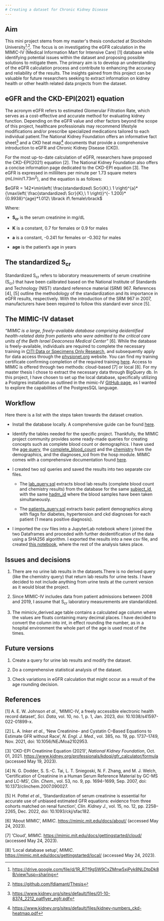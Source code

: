 ```yaml
---
# Creating a dataset for Chronic Kidney Disease
---
```


## Aim

This mini project stems from my master's thesis conducted at Stockholm
University[^1]<sup>,</sup>[^2]. The focus is on investigating the eGFR
calculation in the MIMIC-IV (Medical Information Mart for Intensive
Care) \[1\] database while identifying potential issues within the
dataset and proposing possible solutions to mitigate them. The primary
aim is to develop an understanding of the eGFR calculation process and
contribute to enhancing the accuracy and reliability of the results. The
insights gained from this project can be valuable for future researchers
seeking to extract information on kidney health or other health related
data projects from the dataset. 

## eGFR and the CKD-EPI(2021) equation

The acronym eGFR refers to estimated Glomerular Filtration Rate, which
serves as a cost-effective and accurate method for evaluating kidney
function. Depending on the eGFR value and other factors beyond the scope
of this project, healthcare professionals may recommend lifestyle
modifications and/or prescribe specialized medications tailored to each
individual patient.The National Kidney Foundation offers an informative
fact sheet[^3] and a CKD heat map[^4] documents that provide a
comprehensive introduction to eGFR and Chronic Kidney Disease (CKD).

For the most up-to-date calculation of eGFR, researchers have proposed
the CKD-EPI(2021) equation \[2\]. The National Kidney Foundation also
offers a concise information page dedicated to the CKD-EPI equation
\[3\]. The eGFR is expressed in milliliters per minute per 1.73 square
meters ($mL/min/1.73m^{2}$), and the equation is as follows:

$eGFR = 142*\min\left( \frac{standardized\ Scr}{K},\ 1 \right)^{a}*{\max\left( \frac{standardized\ Scr}{K},\ 1 \right)}^{- 1.200}*{0.9938}^{age}*1.012\ \lbrack if\ female\rbrack$

Where:

- **S<sub>cr</sub>** is the serum creatinine in mg/dL

- **K** is a constant, 0.7 for females or 0.9 for males

- **a** is a constant, -0.241 for females or -0.302 for males

- **age** is the patient’s age in years

## The standardized S<sub>cr</sub>

Standardized S<sub>cr</sub> refers to laboratory measurements of serum
creatinine (S<sub>cr</sub>) that have been calibrated based on the
National Institute of Standards and Technology (NIST) standard reference
material (SRM) 967. References \[4\], \[5\] outline the methodology of
the standardization and its importance in eGFR results, respectively.
With the introduction of the SRM 967 in 2007, manufacturers have been
required to follow this standard ever since \[5\].

## The MIMIC-IV dataset

*“MIMIC is a large, freely-available database comprising deidentified
health-related data from patients who were admitted to the critical care
units of the Beth Israel Deaconess Medical Center”* \[6\]. While the
database is freely-available, individuals are required to complete the
necessary training in [CITI Data or Specimens Only
Research](https://physionet.org/about/citi-course/), and subsequently
apply for data access through the
[physionet.org](https://physionet.org/) website. You can find my
training certificate confirming completion of the required training
[here](https://www.citiprogram.org/verify/?wf6b514f4-d64e-4448-96bb-977173e0a3b1-47385825).
Access to MIMIC is offered through two methods: cloud-based \[7\] or
local \[8\]. For my master thesis I chose to extract the necessary data
through BigQuery db. In this project, I have chosen to set up the local
database, specifically utilizing a Postgres installation as outlined in
the mimic-IV [GitHub
page](https://github.com/MIT-LCP/mimic-code/tree/main/mimic-iv/buildmimic/postgres),
as I wanted to explore the capabilities of the PostgresSQL language.

## Workflow

Here there is a list with the steps taken towards the dataset creation.

- Install the database locally. A comprehensive guide can be found
  [here](https://github.com/MIT-LCP/mimic-code/tree/main/mimic-iv/buildmimic/postgres).

- Identify the tables needed for the specific project. Thankfully, the
  MIMIC project community provides some ready-made queries for creating
  concepts such as complete blood count or demographics. I have used the
  [age
  query](https://github.com/MIT-LCP/mimic-code/blob/main/mimic-iv/concepts/demographics/age.sql),
  the
  [complete_blood_count](https://github.com/MIT-LCP/mimic-code/blob/main/mimic-iv/concepts/measurement/complete_blood_count.sql)
  and the
  [chemistry](https://github.com/MIT-LCP/mimic-code/blob/main/mimic-iv/concepts/measurement/chemistry.sql)
  from the demographics, and the diagnoses_icd from the hosp module.
  MIMIC comes with a comprehensive documentation found
  [here](https://mimic.mit.edu/docs/iv/).

- I created two sql queries and saved the results into two separate csv
  files.

  - The
    [lab_query.sql](https://github.com/fdiamant/mimiciv_ckd/blob/main/lab_query.sql)
    extracts blood lab results (complete blood count and chemistry
    results) from the database for the same
    [subject_id](https://mimic.mit.edu/docs/iv/modules/hosp/labevents/#subject_id),
    with the same
    [hadm_id](https://mimic.mit.edu/docs/iv/modules/hosp/labevents/#hadm_id)
    where the blood samples have been taken simultaneously.

  - The
    [patients_query.sql](https://github.com/fdiamant/mimiciv_ckd/blob/main/patients_query.sql)
    extracts basic patient demographics along with flags for diabetes,
    hypertension and ckd diagnoses for each patient (1 means positive
    diagnosis).

- I imported the csv files into a JupyterLab notebook where I joined the
  two Dataframes and proceded with further deidentification of the data
  using a SHA256 algorithm. I exported the results into a new csv file,
  and created [this
  notebook](https://github.com/fdiamant/mimiciv_ckd/blob/main/main_notebook.ipynb),
  where the rest of the analysis takes place.

## Issues and decisions 

1.  There are no urine lab results in the datasets.There is no derived
    query (like the chemistry query) that return lab results for urine
    tests. I have decided to not include anything from urine tests at
    the current version as it would bloat the project.

2.  Since MIMIC-IV includes data from patient admissions between 2008
    and 2019, I assume that S<sub>cr</sub> laboratory measurements are
    standaridized.

3.  The mimiciv_derived.age table contains a calculated age column where
    the values are floats containing many decimal places. I have decided
    to convert the column into int, in effect rounding the number, as in
    a hospital environment the whole part of the age is used most of the
    times.

## Future versions

1.  Create a query for urine lab results and modify the dataset.

2.  Do a comprehensive statistical analysis of the dataset.

3.  Check variations in eGFR calculation that might occur as a result of
    the age rounding decision.

## References

\[1\] A. E. W. Johnson *et al.*, ‘MIMIC-IV, a freely accessible
electronic health record dataset’, *Sci. Data*, vol. 10, no. 1, p. 1,
Jan. 2023, doi: 10.1038/s41597-022-01899-x.

\[2\] L. A. Inker *et al.*, ‘New Creatinine- and Cystatin C–Based
Equations to Estimate GFR without Race’, *N. Engl. J. Med.*, vol. 385,
no. 19, pp. 1737–1749, Nov. 2021, doi: 10.1056/NEJMoa2102953.

\[3\] ‘CKD-EPI Creatinine Equation (2021)’, *National Kidney
Foundation*, Oct. 01, 2021.
https://www.kidney.org/professionals/kdoqi/gfr_calculator/formula
(accessed May 19, 2023).

\[4\] N. G. Dodder, S. S.-C. Tai, L. T. Sniegoski, N. F. Zhang, and M.
J. Welch, ‘Certification of Creatinine in a Human Serum Reference
Material by GC-MS and LC-MS’, *Clin. Chem.*, vol. 53, no. 9, pp.
1694–1699, Sep. 2007, doi: 10.1373/clinchem.2007.090027.

\[5\] H. Pottel *et al.*, ‘Standardization of serum creatinine is
essential for accurate use of unbiased estimated GFR equations: evidence
from three cohorts matched on renal function’, *Clin. Kidney J.*, vol.
15, no. 12, pp. 2258–2265, Dec. 2022, doi: 10.1093/ckj/sfac182.

\[6\] ‘About MIMIC’, *MIMIC*. https://mimic.mit.edu/docs/about/
(accessed May 24, 2023).

\[7\] ‘Cloud’, *MIMIC*. https://mimic.mit.edu/docs/gettingstarted/cloud/
(accessed May 24, 2023).

\[8\] ‘Local database setup’, *MIMIC*.
https://mimic.mit.edu/docs/gettingstarted/local/ (accessed May 24,
2023).

[^1]: https://drive.google.com/file/d/1R_RTf9gSW9CxZMnw5xjPyk8NLDtpDk8B/view?usp=sharing

[^2]: https://github.com/fdiamant/Thesis

[^3]: https://www.kidney.org/sites/default/files/01-10-8374_2212_patflyer_egfr.pdf

[^4]: https://www.kidney.org/sites/default/files/kidney-numbers_ckd-heatmap.pdf

